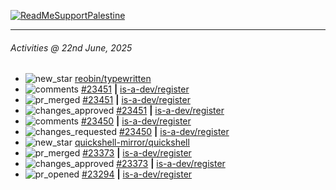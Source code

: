 [![ReadMeSupportPalestine](https://github.com/Safouene1/support-palestine-banner/blob/master/banner-support.svg)](https://github.com/Safouene1/support-palestine-banner)

---

<!--RECENT_ACTIVITY:last_update-->
###### Activities @ 22nd June, 2025
<!--RECENT_ACTIVITY:last_update_end-->

<!--RECENT_ACTIVITY:start-->
- ![new_star](https://cdn.jsdelivr.net/gh/Readme-Workflows/Readme-Icons@main/icons/octicons/StarredRepositoryYellow.svg) [reobin/typewritten](https://github.com/reobin/typewritten)<br>
- ![comments](https://cdn.jsdelivr.net/gh/Readme-Workflows/Readme-Icons@main/icons/octicons/Comment.svg) [#23451](https://github.com/is-a-dev/register/pull/23451#issuecomment-2954171216) **|** [is-a-dev/register](https://github.com/is-a-dev/register)<br>
- ![pr_merged](https://cdn.jsdelivr.net/gh/Readme-Workflows/Readme-Icons@main/icons/octicons/PullRequestMerged.svg) [#23451](https://github.com/is-a-dev/register/pull/23451) **|** [is-a-dev/register](https://github.com/is-a-dev/register)<br>
- ![changes_approved](https://cdn.jsdelivr.net/gh/Readme-Workflows/Readme-Icons@main/icons/octicons/ApprovedChanges.svg) [#23451](https://github.com/is-a-dev/register/pull/23451#pullrequestreview-2908565923) **|** [is-a-dev/register](https://github.com/is-a-dev/register)<br>
- ![comments](https://cdn.jsdelivr.net/gh/Readme-Workflows/Readme-Icons@main/icons/octicons/Comment.svg) [#23450](https://github.com/is-a-dev/register/pull/23450#discussion_r2134765172) **|** [is-a-dev/register](https://github.com/is-a-dev/register)<br>
- ![changes_requested](https://cdn.jsdelivr.net/gh/Readme-Workflows/Readme-Icons@main/icons/octicons/RequestedChanges.svg) [#23450](https://github.com/is-a-dev/register/pull/23450#pullrequestreview-2908565386) **|** [is-a-dev/register](https://github.com/is-a-dev/register)<br>
- ![new_star](https://cdn.jsdelivr.net/gh/Readme-Workflows/Readme-Icons@main/icons/octicons/StarredRepositoryYellow.svg) [quickshell-mirror/quickshell](https://github.com/quickshell-mirror/quickshell)<br>
- ![pr_merged](https://cdn.jsdelivr.net/gh/Readme-Workflows/Readme-Icons@main/icons/octicons/PullRequestMerged.svg) [#23373](https://github.com/is-a-dev/register/pull/23373) **|** [is-a-dev/register](https://github.com/is-a-dev/register)<br>
- ![changes_approved](https://cdn.jsdelivr.net/gh/Readme-Workflows/Readme-Icons@main/icons/octicons/ApprovedChanges.svg) [#23373](https://github.com/is-a-dev/register/pull/23373#pullrequestreview-2903130352) **|** [is-a-dev/register](https://github.com/is-a-dev/register)<br>
- ![pr_opened](https://cdn.jsdelivr.net/gh/Readme-Workflows/Readme-Icons@main/icons/octicons/PullRequestOpened.svg) [#23294](https://github.com/is-a-dev/register/pull/23294) **|** [is-a-dev/register](https://github.com/is-a-dev/register)<br>
<!--RECENT_ACTIVITY:end-->
